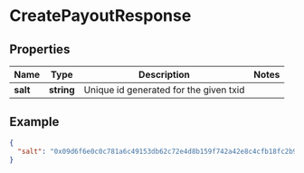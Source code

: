 # CreatePayoutResponse

## Properties
Name | Type | Description | Notes
------------ | ------------- | ------------- | -------------
**salt** | **string** | Unique id generated for the given txid | 

## Example

```json
{
  "salt": "0x09d6f6e0c0c781a6c49153db62c72e4d8b159f742a42e8c4cfb18fc2b9c44224"
}
```